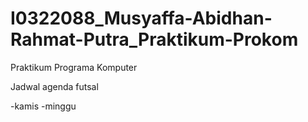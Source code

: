 # I0322088_Musyaffa-Abidhan-Rahmat-Putra_Praktikum-Prokom
Praktikum Programa Komputer

Jadwal agenda futsal

-kamis
-minggu
